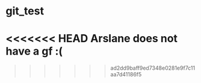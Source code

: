 # git_test


<<<<<<< HEAD
Arslane does not have a gf :(
=======
>>>>>>> ad2dd9baff9ed7348e0281e9f7c11aa7d41186f5

